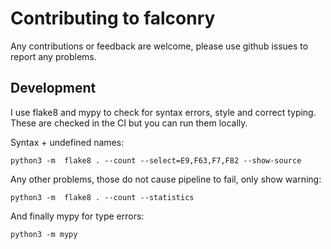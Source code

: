 # Contributing to falconry

Any contributions or feedback are welcome, please use github issues to report any problems.

## Development

I use flake8 and mypy to check for syntax errors, style and correct typing. These are checked in the CI but you can run them locally.

Syntax + undefined names:

    python3 -m  flake8 . --count --select=E9,F63,F7,F82 --show-source

Any other problems, those do not cause pipeline to fail, only show warning:

    python3 -m  flake8 . --count --statistics

And finally mypy for type errors:

    python3 -m mypy
